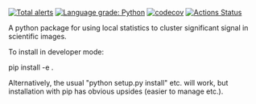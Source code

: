 [![Total alerts](https://img.shields.io/lgtm/alerts/g/RBrearton/local_stats.svg?logo=lgtm&logoWidth=18)](https://lgtm.com/projects/g/RBrearton/local_stats/alerts/)
[![Language grade: Python](https://img.shields.io/lgtm/grade/python/g/RBrearton/local_stats.svg?logo=lgtm&logoWidth=18)](https://lgtm.com/projects/g/RBrearton/local_stats/context:python)
[![codecov](https://codecov.io/gh/RBrearton/local_stats/branch/master/graph/badge.svg?token=FGIV0MVHS8)](https://codecov.io/gh/RBrearton/local_stats)
[![Actions Status](https://github.com/RBrearton/local_stats/workflows/pytest/badge.svg)](https://github.com/pytest/local_stats/actions)

A python package for using local statistics to cluster significant signal in
scientific images.

To install in developer mode:

pip install -e .

Alternatively, the usual "python setup.py install" etc. will work, but
installation with pip has obvious upsides (easier to manage etc.).
